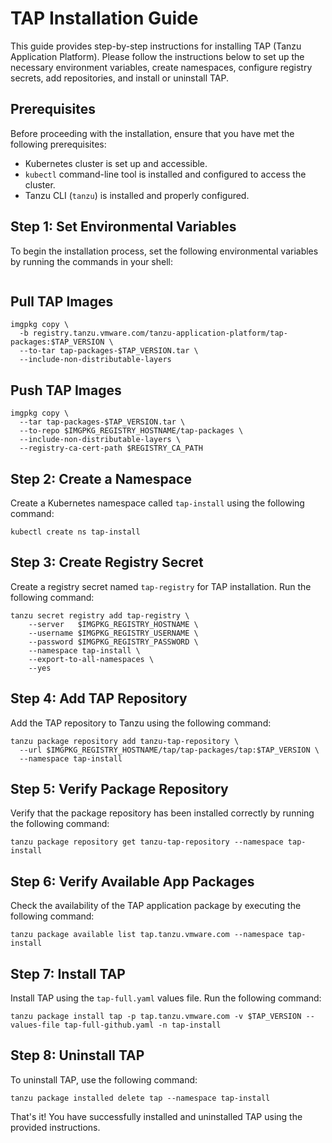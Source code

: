 # TAP Installation Guide

This guide provides step-by-step instructions for installing TAP (Tanzu Application Platform). Please follow the instructions below to set up the necessary environment variables, create namespaces, configure registry secrets, add repositories, and install or uninstall TAP.

## Prerequisites

Before proceeding with the installation, ensure that you have met the following prerequisites:

- Kubernetes cluster is set up and accessible.
- `kubectl` command-line tool is installed and configured to access the cluster.
- Tanzu CLI (`tanzu`) is installed and properly configured.

## Step 1: Set Environmental Variables

To begin the installation process, set the following environmental variables by running the commands in your shell:

```shell

```
## Pull TAP Images

```shell
imgpkg copy \
  -b registry.tanzu.vmware.com/tanzu-application-platform/tap-packages:$TAP_VERSION \
  --to-tar tap-packages-$TAP_VERSION.tar \
  --include-non-distributable-layers
```
## Push TAP Images

```shell
imgpkg copy \
  --tar tap-packages-$TAP_VERSION.tar \
  --to-repo $IMGPKG_REGISTRY_HOSTNAME/tap-packages \
  --include-non-distributable-layers \
  --registry-ca-cert-path $REGISTRY_CA_PATH
```

## Step 2: Create a Namespace

Create a Kubernetes namespace called `tap-install` using the following command:

```shell
kubectl create ns tap-install
```

## Step 3: Create Registry Secret

Create a registry secret named `tap-registry` for TAP installation. Run the following command:

```shell
tanzu secret registry add tap-registry \
    --server   $IMGPKG_REGISTRY_HOSTNAME \
    --username $IMGPKG_REGISTRY_USERNAME \
    --password $IMGPKG_REGISTRY_PASSWORD \
    --namespace tap-install \
    --export-to-all-namespaces \
    --yes
```

## Step 4: Add TAP Repository

Add the TAP repository to Tanzu using the following command:

```shell
tanzu package repository add tanzu-tap-repository \
  --url $IMGPKG_REGISTRY_HOSTNAME/tap/tap-packages/tap:$TAP_VERSION \
  --namespace tap-install
```

## Step 5: Verify Package Repository

Verify that the package repository has been installed correctly by running the following command:

```shell
tanzu package repository get tanzu-tap-repository --namespace tap-install
```

## Step 6: Verify Available App Packages

Check the availability of the TAP application package by executing the following command:

```shell
tanzu package available list tap.tanzu.vmware.com --namespace tap-install
```

## Step 7: Install TAP

Install TAP using the `tap-full.yaml` values file. Run the following command:

```shell
tanzu package install tap -p tap.tanzu.vmware.com -v $TAP_VERSION --values-file tap-full-github.yaml -n tap-install
```

## Step 8: Uninstall TAP

To uninstall TAP, use the following command:

```shell
tanzu package installed delete tap --namespace tap-install
```

That's it! You have successfully installed and uninstalled TAP using the provided instructions.